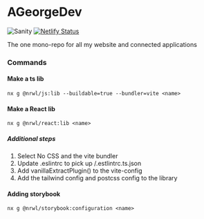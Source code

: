 # AGeorgeDev

![Sanity](https://github.com/bassoGeorge/a-george-dev/actions/workflows/tests.yml/badge.svg)
[![Netlify Status](https://api.netlify.com/api/v1/badges/c27387d7-a9ff-478a-a01d-a5f9efaa29f4/deploy-status)](https://app.netlify.com/sites/polite-conkies-0a96bd/deploys)

The one mono-repo for all my website and connected applications

### Commands

#### Make a ts lib

```shell
nx g @nrwl/js:lib --buildable=true --bundler=vite <name>
```

#### Make a React lib

```shell
nx g @nrwl/react:lib <name>
```

##### Additional steps

1. Select No CSS and the vite bundler
2. Update .eslintrc to pick up <root>/.estlintrc.ts.json
3. Add vanillaExtractPlugin() to the vite-config
4. Add the tailwind config and postcss config to the library

#### Adding storybook

```shell
nx g @nrwl/storybook:configuration <name>
```
